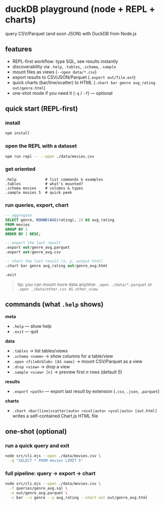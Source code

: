 # duckDB playground (node + REPL + charts)

query CSV/Parquet (and soon JSON) with DuckDB from Node.js

## features
- REPL-first workflow: type SQL, see results instantly
- discoverability via `.help`, `.tables`, `.schema`, `.sample`
- mount files as views (`--open data/*.csv`)
- export results to CSV/JSON/Parquet (`.export out/file.ext`)
- quick charts (bar/line/scatter) to HTML (`.chart bar genre avg_rating out/genre.html`)
- one-shot mode if you need it (`-q` / `-f`) — optional


## quick start (REPL-first)

### install
```bash
npm install
````

### open the REPL with a dataset

```bash
npm run repl -- --open ./data/movies.csv
```

### get oriented

```text
.help             # list commands & examples
.tables           # what’s mounted?
.schema movies    # columns & types
.sample movies 5  # quick peek
```

### run queries, export, chart

```sql
-- aggregate
SELECT genre, ROUND(AVG(rating), 2) AS avg_rating
FROM movies
GROUP BY 1
ORDER BY 2 DESC;

-- export the last result
.export out/genre_avg.parquet
.export out/genre_avg.csv

-- chart the last result (x, y, output html)
.chart bar genre avg_rating out/genre_avg.html

.exit
```

> tip: you can mount more data anytime:
> `.open ./data/*.parquet` or `.open ./data/other.csv AS other_view`



## commands (what `.help` shows)

**meta**

* `.help` — show help
* `.exit` — quit

**data**

* `.tables` -> list tables/views
* `.schema <name>` -> show columns for a table/view
* `.open <fileOrGlob> [AS name]` -> mount CSV/Parquet as a view
* `.drop <view>` -> drop a view
* `.sample <view> [n]` -> preview first *n* rows (default 5)

**results**

* `.export <path>` — export last result by extension
  (`.csv`, `.json`, `.parquet`)

**charts**

* `.chart <bar|line|scatter|auto> <xcol|auto> <ycol|auto> [out.html]`
  writes a self-contained Chart.js HTML file



## one-shot (optional)

### run a quick query and exit

```bash
node src/cli.mjs --open ./data/movies.csv \
  -q "SELECT * FROM movies LIMIT 5"
```

### full pipeline: query → export → chart

```bash
node src/cli.mjs --open ./data/movies.csv \
  -f queries/genre_avg.sql \
  -o out/genre_avg.parquet \
  -c bar --x genre --y avg_rating --chart-out out/genre_avg.html
```



